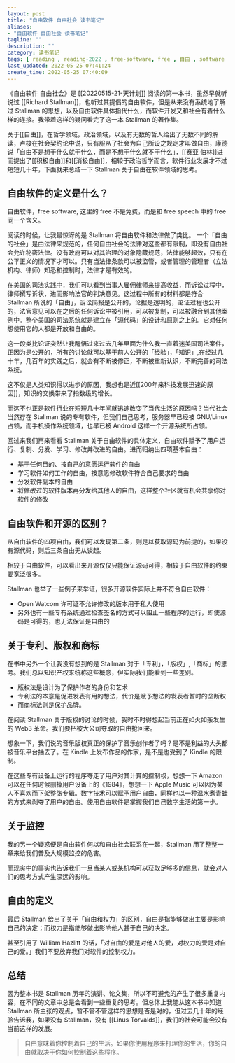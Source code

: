 ```yaml
---
layout: post
title: "自由软件 自由社会 读书笔记"
aliases: 
- "自由软件 自由社会 读书笔记"
tagline: ""
description: ""
category: 读书笔记
tags: [ reading , reading-2022 , free-software, free , 自由 , software , linux, gnu , stallman]
last_updated: 2022-05-25 07:41:24
create_time: 2022-05-25 07:40:09
---
```


《自由软件 自由社会》是 [[20220515-21-天计划]] 阅读的第一本书，虽然早就听说过 [[Richard Stallman]]，也听过其提倡的自由软件，但是从来没有系统地了解过 Stallman 的思想，以及自由软件具体指代什么，而软件开发又和社会有着什么样的连接。我带着这样的疑问看完了这一本 Stallman 的著作集。

关于[[自由]]，在哲学领域，政治领域，以及有无数的哲人给出了无数不同的解读，卢梭在社会契约论中说，只有服从了社会为自己所设之规定才叫做自由，康德说「自由不是想干什么就干什么，而是不想干什么就不干什么」，[[赛亚 伯林]]进而提出了[[积极自由]]和[[消极自由]]，相较于政治哲学而言，软件行业发展才不过短短几十年，下面就来总结一下 Stallman 关于自由在软件领域的思考。


## 自由软件的定义是什么？
自由软件，free software, 这里的 free 不是免费，而是和 free speech 中的 free 同一个含义。

阅读的时候，让我最惊讶的是 Stallman 将自由软件和法律做了类比。
一个「自由的社会」是由法律来规范的，任何自由社会的法律对这些都有限制，即没有自由社会允许秘密法律。没有政府可以对其治理的对象隐藏规范，法律能够起效，只有在公平正义的情况下才可以。只有当法律条款可以被监管，或者管理的管理者（立法机构、律师）知悉和控制时，法律才是有效的。

在美国的司法实践中，我们可以看到当事人雇佣律师来提高收益，而诉讼过程中，律师撰写诉状，进而影响法官的判决意见。这过程中所有的材料都是符合 Stallman 所说的「自由」，诉讼简报是公开的，论据是透明的，论证过程也公开的，法官意见可以在之后的任何诉讼中被引用，可以被复制，可以被融合到其他案例中。整个美国的司法系统就是建立在「源代码」的设计和原则之上的。它对任何想使用它的人都是开放和自由的。

这一段类比论证突然让我醒悟过来过去几年里面为什么我一直着迷美国司法案件，正因为是公开的，所有的讨论就可以基于前人公开的「经验」，「知识」,在经过几十年，几百年的实践之后，就会有不断被修正，不断被重新认识，不断完善的司法系统。

这不仅是人类知识得以进步的原因，我想也是近[[200年来科技发展迅速的原因]]，知识的交换带来了指数级的增长。

而这不也正是软件行业在短短几十年间就迅速改变了当代生活的原因吗？当代社会当然存在 Stallman 说的专有软件，但我们自己思考，服务器早已经被 GNU/Linux 占领，而手机操作系统领域，也早已被 Android 这样一个开源系统所占领。

回过来我们再来看看 Stallman 关于自由软件的具体定义，自由软件赋予了用户运行、复制、分发、学习、修改并改进的自由。进而归纳出四项基本自由：

- 基于任何目的、按自己的意愿运行软件的自由
- 学习软件如何工作的自由，按意愿修改软件符合自己要求的自由
- 分发软件副本的自由
- 将修改过的软件版本再分发给其他人的自由，这样整个社区就有机会共享你对软件的修改


## 自由软件和开源的区别？
从自由软件的四项自由，我们可以发现第二条，则是以获取源码为前提的，如果没有源代码，则后三条自由无从谈起。

相较于自由软件，可以看出来开源仅仅只能保证源码可得，相较于自由软件的约束要宽泛很多。

Stallman 也举了一些例子来举证，很多开源软件实际上并不符合自由软件：

- Open Watcom 许可证不允许修改的版本用于私人使用
- 另外也有一些专有系统通过检查签名的方式可以阻止一些程序的运行，即使源码是可得的，也无法保证是自由的


## 关于专利、版权和商标
在书中另外一个让我没有想到的是 Stallman 对于「专利」，「版权」,「商标」的思考。我们总以知识产权来统称这些概念，但实际我们能看到一些差别。

- 版权法是设计为了保护作者的身份和艺术
- 专利法的本意是促进发表有用的想法，代价是赋予想法的发表者暂时的垄断权
- 而商标法则是保护品牌。

在阅读 Stallman 关于版权的讨论的时候，我时不时得想起当前正在如火如荼发生的 Web3 革命。我们要把被大公司夺取的自由抢回来。

想象一下，我们说的音乐版权真正的保护了音乐创作者了吗？是不是利益的大头都被音乐平台抽去了。在 Kindle 上发布作品的作家，是不是也受到了 Kindle 的限制。

在这些专有设备上运行的程序夺走了用户对其计算的控制权，想想一下 Amazon 可以在任何时候删掉用户设备上的《1984》，想想一下 Apple Music 可以因为某人不喜欢而下架整张专辑。数字技术可以赋予用户自由，同样也以一种温水煮青蛙的方式来剥夺了用户的自由。使用自由软件是掌握我们自己数字生活的第一步。


## 关于监控
我的另一个疑惑便是自由软件何以和自由社会联系在一起，Stallman 用了整整一章来给我们普及大规模监控的危害。

而现实中的事实也告诉我们一旦当某人或某机构可以获取足够多的信息，就会对人们的思考方式产生深远的影响。


## 自由的定义
最后 Stallman 给出了关于「自由和权力」的区别，自由是指能够做出主要是影响自己的决定；而权力是指能够做出影响他人甚于自己的决定。

甚至引用了 William Hazlitt 的话，「对自由的爱是对他人的爱，对权力的爱是对自己的爱。」我们不要放弃我们对软件的控制权力。



## 总结
因为整本书是 Stallman 历年的演讲、论文集，所以不可避免的产生了很多重复内容，在不同的文章中总是会看到一些重复的思考。但总体上我能从这本书中知道 Stallman 所主张的观点，暂不管不管这样的思想是否是对的，但过去几十年的经验告诉我，如果没有 Stallman，没有 [[Linus Torvalds]]，我们的社会可能会没有当前这样的发展。

> 自由意味着你控制着自己的生活。如果你使用程序来打理你的生活，你的自由就取决于你如何控制着这些程序。

